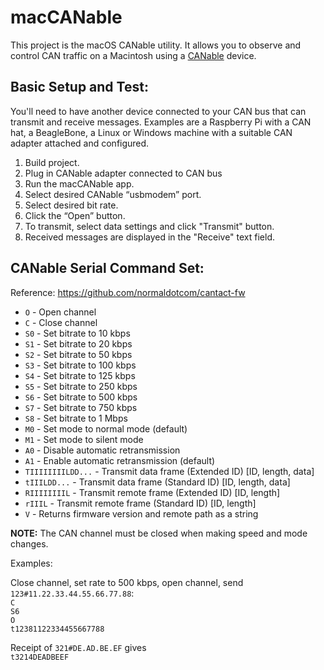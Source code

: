 # macCANable

This project is the macOS CANable utility. It allows you to observe and control CAN traffic
on a Macintosh using a [CANable](https://canable.io) device.

## Basic Setup and Test:

You'll need to have another device connected to your CAN bus that can transmit
and receive messages. Examples are a Raspberry Pi with a CAN hat, a BeagleBone,
a Linux or Windows machine with a suitable CAN adapter attached and configured.

1. Build project.
1. Plug in CANable adapter connected to CAN bus
1. Run the macCANable app.
1. Select desired CANable “usbmodem” port.
1. Select desired bit rate.
1. Click the “Open” button.
1. To transmit, select data settings and click "Transmit" button.
1. Received messages are displayed in the "Receive" text field.

## CANable Serial Command Set:

Reference:  https://github.com/normaldotcom/cantact-fw

* `O` - Open channel
* `C` - Close channel
* `S0` - Set bitrate to 10 kbps
* `S1` - Set bitrate to 20 kbps
* `S2` - Set bitrate to 50 kbps
* `S3` - Set bitrate to 100 kbps
* `S4` - Set bitrate to 125 kbps
* `S5` - Set bitrate to 250 kbps
* `S6` - Set bitrate to 500 kbps
* `S7` - Set bitrate to 750 kbps
* `S8` - Set bitrate to 1 Mbps
* `M0` - Set mode to normal mode (default)
* `M1` - Set mode to silent mode
* `A0` - Disable automatic retransmission
* `A1` - Enable automatic retransmission (default)
* `TIIIIIIIILDD...` - Transmit data frame (Extended ID) [ID, length, data]
* `tIIILDD...` - Transmit data frame (Standard ID) [ID, length, data]
* `RIIIIIIIIL` - Transmit remote frame (Extended ID) [ID, length]
* `rIIIL` - Transmit remote frame (Standard ID) [ID, length]
* `V` - Returns firmware version and remote path as a string

__NOTE:__ The CAN channel must be closed when making speed and mode changes.

Examples:

Close channel, set rate to 500 kbps, open channel, send `123#11.22.33.44.55.66.77.88`:  
`C`  
`S6`  
`O`  
`t12381122334455667788`

Receipt of `321#DE.AD.BE.EF` gives  
`t3214DEADBEEF`
